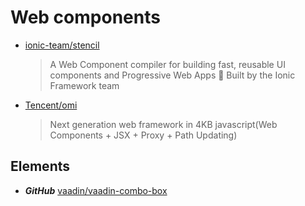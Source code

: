# Web components

* [ionic-team/stencil](https://github.com/ionic-team/stencil)
  > A Web Component compiler for building fast, reusable UI components and Progressive Web Apps 💎 Built by the Ionic Framework team

* [Tencent/omi](https://github.com/Tencent/omi)
  > Next generation web framework in 4KB javascript(Web Components + JSX + Proxy + Path Updating)

## Elements

* ***GitHub*** [vaadin/vaadin-combo-box](https://github.com/vaadin/vaadin-combo-box)
